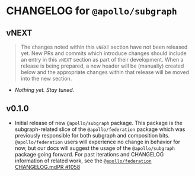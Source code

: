 # CHANGELOG for `@apollo/subgraph`

## vNEXT

> The changes noted within this `vNEXT` section have not been released yet.  New PRs and commits which introduce changes should include an entry in this `vNEXT` section as part of their development.  When a release is being prepared, a new header will be (manually) created below and the appropriate changes within that release will be moved into the new section.

- _Nothing yet. Stay tuned._

## v0.1.0

- Initial release of new `@apollo/subgraph` package. This package is the subgraph-related slice of the `@apollo/federation` package which was previously responsible for both subgraph and composition bits. `@apollo/federation` users will experience no change in behavior for now, but our docs will suggest the usage of the `@apollo/subgraph` package going forward. For past iterations and CHANGELOG information of related work, see the [`@apollo/federation` CHANGELOG.md](../federation-js/CHANGELOG.md)[PR #1058](https://github.com/apollographql/federation/pull/1058)

